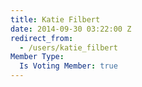 ```yaml
---
title: Katie Filbert
date: 2014-09-30 03:22:00 Z
redirect_from:
  - /users/katie_filbert
Member Type:
  Is Voting Member: true
---
```


